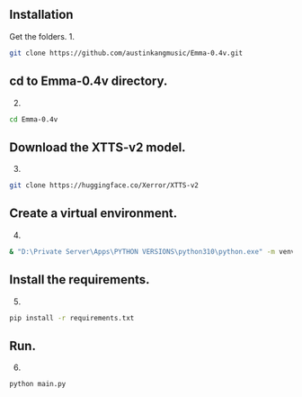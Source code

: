 ## Installation
Get the folders.
1.
```bash
git clone https://github.com/austinkangmusic/Emma-0.4v.git
```

## cd to Emma-0.4v directory.
2.
```bash
cd Emma-0.4v
```

## Download the XTTS-v2 model.
3.
```bash
git clone https://huggingface.co/Xerror/XTTS-v2
```

## Create a virtual environment.
4.
```bash
& "D:\Private Server\Apps\PYTHON VERSIONS\python310\python.exe" -m venv venv
```

## Install the requirements.
5.
```bash
pip install -r requirements.txt
```

## Run.
6.
```bash
python main.py
```

